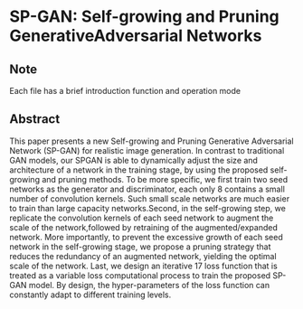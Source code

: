 # SP-GAN: Self-growing and Pruning GenerativeAdversarial Networks
## Note
Each file has a brief introduction function and operation mode
## Abstract
This paper presents a new Self-growing and Pruning Generative Adversarial Network (SP-GAN) for realistic image generation. In contrast to traditional GAN models, our SPGAN is able to dynamically adjust the size and architecture of a network in the training stage, by using the proposed self-growing and pruning methods. To be more specific, we first train two seed networks as the generator and discriminator, each only
8 contains a small number of convolution kernels. Such small scale networks are much easier to train than large capacity networks.Second, in the self-growing step, we replicate the convolution kernels of each seed network to augment the scale of the network,followed by retraining of the augmented/expanded network. More importantly, to prevent the excessive growth of each seed network in the self-growing stage, we propose a pruning strategy that reduces the redundancy of an augmented network, yielding the optimal scale of the network. Last, we design an iterative
17 loss function that is treated as a variable loss computational process to train the proposed SP-GAN model. By design, the hyper-parameters of the loss function can constantly adapt to different training levels.
